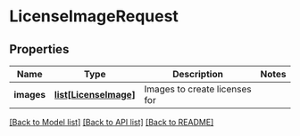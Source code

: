 # LicenseImageRequest

## Properties
Name | Type | Description | Notes
------------ | ------------- | ------------- | -------------
**images** | [**list[LicenseImage]**](LicenseImage.md) | Images to create licenses for | 

[[Back to Model list]](../README.md#documentation-for-models) [[Back to API list]](../README.md#documentation-for-api-endpoints) [[Back to README]](../README.md)


